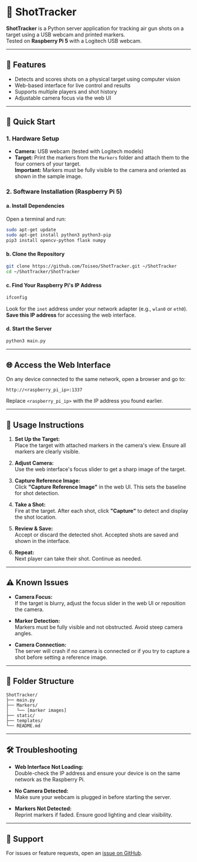 # 🎯 ShotTracker

**ShotTracker** is a Python server application for tracking air gun shots on a target using a USB webcam and printed markers.  
Tested on **Raspberry Pi 5** with a Logitech USB webcam.

---

## 📸 Features

- Detects and scores shots on a physical target using computer vision
- Web-based interface for live control and results
- Supports multiple players and shot history
- Adjustable camera focus via the web UI

---

## 🚀 Quick Start

### 1. Hardware Setup

- **Camera:** USB webcam (tested with Logitech models)
- **Target:** Print the markers from the `Markers` folder and attach them to the four corners of your target.  
  **Important:** Markers must be fully visible to the camera and oriented as shown in the sample image.

### 2. Software Installation (Raspberry Pi 5)

#### a. Install Dependencies

Open a terminal and run:

```bash
sudo apt-get update
sudo apt-get install python3 python3-pip
pip3 install opencv-python flask numpy
```

#### b. Clone the Repository

```bash
git clone https://github.com/Toiseo/ShotTracker.git ~/ShotTracker
cd ~/ShotTracker/ShotTracker
```

#### c. Find Your Raspberry Pi's IP Address

```bash
ifconfig
```
Look for the `inet` address under your network adapter (e.g., `wlan0` or `eth0`).  
**Save this IP address** for accessing the web interface.

#### d. Start the Server

```bash
python3 main.py
```

---

## 🌐 Access the Web Interface

On any device connected to the same network, open a browser and go to:

```
http://<raspberry_pi_ip>:1337
```
Replace `<raspberry_pi_ip>` with the IP address you found earlier.

---

## 🏹 Usage Instructions

1. **Set Up the Target:**  
   Place the target with attached markers in the camera's view. Ensure all markers are clearly visible.

2. **Adjust Camera:**  
   Use the web interface's focus slider to get a sharp image of the target.

3. **Capture Reference Image:**  
   Click **"Capture Reference Image"** in the web UI. This sets the baseline for shot detection.

4. **Take a Shot:**  
   Fire at the target. After each shot, click **"Capture"** to detect and display the shot location.

5. **Review & Save:**  
   Accept or discard the detected shot. Accepted shots are saved and shown in the interface.

6. **Repeat:**  
   Next player can take their shot. Continue as needed.

---

## ⚠️ Known Issues

- **Camera Focus:**  
  If the target is blurry, adjust the focus slider in the web UI or reposition the camera.

- **Marker Detection:**  
  Markers must be fully visible and not obstructed. Avoid steep camera angles.

- **Camera Connection:**  
  The server will crash if no camera is connected or if you try to capture a shot before setting a reference image.

---

## 📂 Folder Structure

```
ShotTracker/
├── main.py
├── Markers/
│   └── [marker images]
├── static/
├── templates/
└── README.md
```

---

## 🛠️ Troubleshooting

- **Web Interface Not Loading:**  
  Double-check the IP address and ensure your device is on the same network as the Raspberry Pi.

- **No Camera Detected:**  
  Make sure your webcam is plugged in before starting the server.

- **Markers Not Detected:**  
  Reprint markers if faded. Ensure good lighting and clear visibility.

---

## 📧 Support

For issues or feature requests, open an [issue on GitHub](https://github.com/Toiseo/ShotTracker/issues).